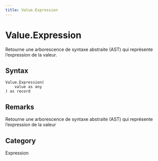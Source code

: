 ```yaml
---
title: Value.Expression
---
```


# Value.Expression


Retourne une arborescence de syntaxe abstraite (AST) qui représente l’expression de la valeur.


## Syntax

```powerquery
Value.Expression(
    value as any
) as record
```


## Remarks

Retourne une arborescence de syntaxe abstraite (AST) qui représente l’expression de la valeur



## Category
Expression
